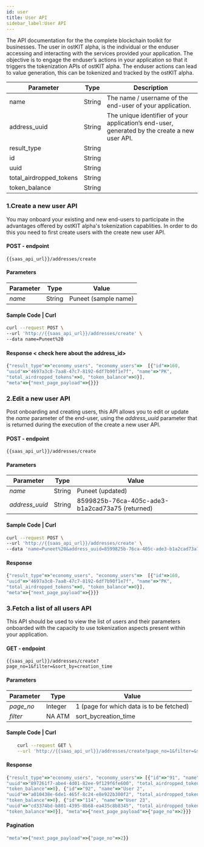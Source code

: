 ```yaml
---
id: user
title: User API 
sidebar_label:User API 
---
```


The API documentation for the the complete blockchain toolkit for businesses. 
The user in ostKIT alpha, is the individual or the enduser accessing and interacting with the services provided your application. The objective is to engage the enduser’s actions in your application so that it triggers the tokenization APIs of ostKIT alpha. The enduser actions can lead to value generation, this can be tokenized and tracked by the ostKIT alpha.

| Parameter               | Type   | Description                                                                                   |
|-------------------------|--------|-----------------------------------------------------------------------------------------------|
| name                    | String | The name / username of the end-user of your application.                                      |
| address_uuid            | String | The unique identifier of your application’s end-user, generated by the create a new user API. |
| result_type             | String |                                                                                               |
| id                      | String |                                                                                               |
| uuid                    | String |                                                                                               |
| total_airdropped_tokens | String |                                                                                               |
| token_balance           | String |                                                                                               |

### 1.Create a new user API  
You may onboard your existing and new end-users to participate in the advantages offered by ostKIT alpha's tokenization capablities. In order to do this you need to first create users with the create new user API.

#### POST - endpoint 
```url
{{saas_api_url}}/addresses/create
```

#### Parameters
| Parameter | Type   | Value  |
|-----------|--------|--------|
| _name_      | String | Puneet (sample name) |

#### Sample Code | Curl 
```bash
curl --request POST \
--url 'http://{{saas_api_url}}/addresses/create' \
--data name=Puneet%20
```

#### Response < check here about the address_id>
```javascript
{"result_type"=>"economy_users", "economy_users"=>  [{"id"=>160,
"uuid"=>"4697a3c8-7aa8-47c7-8192-6df7b90f1e7f", "name"=>"PK",
"total_airdropped_tokens"=>0, "token_balance"=>0}],
"meta"=>{"next_page_payload"=>{}}}
```

### 2.Edit a new user API 
Post onboarding and creating users, this API allows you to edit or update the _name_ parameter of the end-user, using the _address_uuid_ parameter that is returned during the execution of the create a new user API.

#### POST - endpoint
```url
{{saas_api_url}}/addresses/create
```

#### Parameters 
| Parameter    | Type   | Value                                           |
|--------------|--------|-------------------------------------------------|
| _name_         | String | Puneet (updated)                                |
| _address_uuid_ | String | 8599825b-76ca-405c-ade3-b1a2cad73a75 (returned) |


#### Sample Code | Curl 
```bash
curl --request POST \
--url 'http://{{saas_api_url}}/addresses/create' \
--data 'name=Puneet%20&address_uuid=8599825b-76ca-405c-ade3-b1a2cad73a75'
```

#### Response
```javascript
{"result_type"=>"economy_users", "economy_users"=>  [{"id"=>160,
"uuid"=>"4697a3c8-7aa8-47c7-8192-6df7b90f1e7f", "name"=>"PK",
"total_airdropped_tokens"=>0, "token_balance"=>0}],
"meta"=>{"next_page_payload"=>{}}}
```

### 3.Fetch a list of all users API
This API should be used to view the list of users and their parameters onboarded with the capacity to use tokenization aspects present within your application. 

#### GET - endpoint
```url
{{saas_api_url}}/addresses/create?page_no=1&filter=&sort_by=creation_time
```

#### Parameters 
| Parameter | Type    | Value                                    |
|-----------|---------|------------------------------------------|
| _page_no_   | Integer | 1 (page for which data is to be fetched) |
| _filter_    | NA ATM  | sort_bycreation_time                     |
 

#### Sample Code | Curl 
```bash
	curl --request GET \
  	--url 'http://{{saas_api_url}}/addresses/create?page_no=1&filter=&sort_by=creation_time'
```

#### Response
```javascript
{"result_type"=>"economy_users", "economy_users"=> [{"id"=>"91", "name"=>"User 0",
"uuid"=>"897261f7-abe4-4d01-82ee-9f129f6fe600", "total_airdropped_tokens"=>0,
"token_balance"=>0}, {"id"=>"92", "name"=>"User 2",
"uuid"=>"a010438e-6de1-465f-8c24-e8e922b300f2", "total_airdropped_tokens"=>0,
"token_balance"=>0}, {"id"=>"114", "name"=>"User 23",
"uuid"=>"cd3374bd-b801-4395-8b68-ea435c8b8345", "total_airdropped_tokens"=>0,
"token_balance"=>0}], "meta"=>{"next_page_payload"=>{"page_no"=>2}}}
```


#### Pagination
```javascript
"meta"=>{"next_page_payload"=>{"page_no"=>2}}
```

